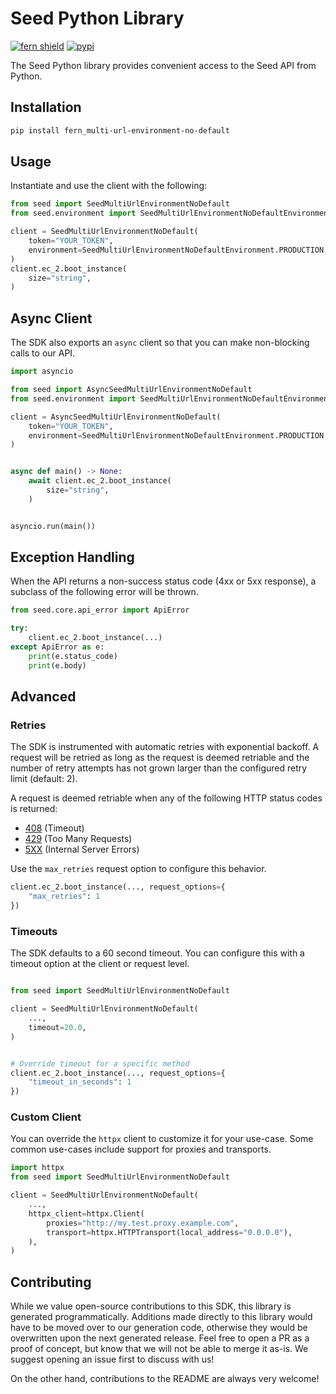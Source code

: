 # Seed Python Library

[![fern shield](https://img.shields.io/badge/%F0%9F%8C%BF-SDK%20generated%20by%20Fern-brightgreen)](https://github.com/fern-api/fern)
[![pypi](https://img.shields.io/pypi/v/fern_multi-url-environment-no-default)](https://pypi.python.org/pypi/fern_multi-url-environment-no-default)

The Seed Python library provides convenient access to the Seed API from Python.

## Installation

```sh
pip install fern_multi-url-environment-no-default
```

## Usage

Instantiate and use the client with the following:

```python
from seed import SeedMultiUrlEnvironmentNoDefault
from seed.environment import SeedMultiUrlEnvironmentNoDefaultEnvironment

client = SeedMultiUrlEnvironmentNoDefault(
    token="YOUR_TOKEN",
    environment=SeedMultiUrlEnvironmentNoDefaultEnvironment.PRODUCTION,
)
client.ec_2.boot_instance(
    size="string",
)
```

## Async Client

The SDK also exports an `async` client so that you can make non-blocking calls to our API.

```python
import asyncio

from seed import AsyncSeedMultiUrlEnvironmentNoDefault
from seed.environment import SeedMultiUrlEnvironmentNoDefaultEnvironment

client = AsyncSeedMultiUrlEnvironmentNoDefault(
    token="YOUR_TOKEN",
    environment=SeedMultiUrlEnvironmentNoDefaultEnvironment.PRODUCTION,
)


async def main() -> None:
    await client.ec_2.boot_instance(
        size="string",
    )


asyncio.run(main())
```

## Exception Handling

When the API returns a non-success status code (4xx or 5xx response), a subclass of the following error
will be thrown.

```python
from seed.core.api_error import ApiError

try:
    client.ec_2.boot_instance(...)
except ApiError as e:
    print(e.status_code)
    print(e.body)
```

## Advanced

### Retries

The SDK is instrumented with automatic retries with exponential backoff. A request will be retried as long
as the request is deemed retriable and the number of retry attempts has not grown larger than the configured
retry limit (default: 2).

A request is deemed retriable when any of the following HTTP status codes is returned:

- [408](https://developer.mozilla.org/en-US/docs/Web/HTTP/Status/408) (Timeout)
- [429](https://developer.mozilla.org/en-US/docs/Web/HTTP/Status/429) (Too Many Requests)
- [5XX](https://developer.mozilla.org/en-US/docs/Web/HTTP/Status/500) (Internal Server Errors)

Use the `max_retries` request option to configure this behavior.

```python
client.ec_2.boot_instance(..., request_options={
    "max_retries": 1
})
```

### Timeouts

The SDK defaults to a 60 second timeout. You can configure this with a timeout option at the client or request level.

```python

from seed import SeedMultiUrlEnvironmentNoDefault

client = SeedMultiUrlEnvironmentNoDefault(
    ...,
    timeout=20.0,
)


# Override timeout for a specific method
client.ec_2.boot_instance(..., request_options={
    "timeout_in_seconds": 1
})
```

### Custom Client

You can override the `httpx` client to customize it for your use-case. Some common use-cases include support for proxies
and transports.
```python
import httpx
from seed import SeedMultiUrlEnvironmentNoDefault

client = SeedMultiUrlEnvironmentNoDefault(
    ...,
    httpx_client=httpx.Client(
        proxies="http://my.test.proxy.example.com",
        transport=httpx.HTTPTransport(local_address="0.0.0.0"),
    ),
)
```

## Contributing

While we value open-source contributions to this SDK, this library is generated programmatically.
Additions made directly to this library would have to be moved over to our generation code,
otherwise they would be overwritten upon the next generated release. Feel free to open a PR as
a proof of concept, but know that we will not be able to merge it as-is. We suggest opening
an issue first to discuss with us!

On the other hand, contributions to the README are always very welcome!

